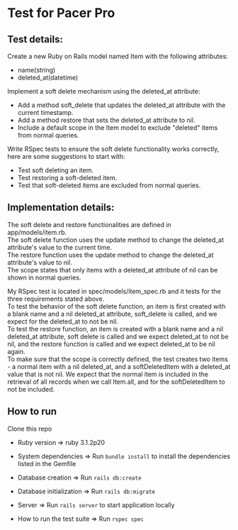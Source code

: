 # Test for Pacer Pro

## Test details:

Create a new Ruby on Rails model named Item with the following attributes: 
* name(string)
* deleted_at(datetime)

Implement a soft delete mechanism using the deleted_at attribute:
* Add a method soft_delete that updates the deleted_at attribute with the current timestamp.
* Add a method restore that sets the deleted_at attribute to nil.
* Include a default scope in the Item model to exclude "deleted" items from normal queries.

Write RSpec tests to ensure the soft delete functionality works correctly, here are some suggestions to start with:
* Test soft deleting an item.
* Test restoring a soft-deleted item.
* Test that soft-deleted items are excluded from normal queries.


## Implementation details:
The soft delete and restore functionalities are defined in app/models/item.rb.<br />
The soft delete function uses the update method to change the deleted_at attribute's value to the current time.<br />
The restore function uses the update method to change the deleted_at attribute's value to nil.<br />
The scope states that only items with a deleted_at attribute of nil can be shown in normal queries.

My RSpec test is located in spec/models/item_spec.rb and it tests for the three requirements stated above.<br />
To test the behavior of the soft delete function, an item is first created with a blank name and a nil deleted_at attribute, soft_delete is called, and we expect for the deleted_at to not be nil.<br />
To test the restore function, an item is created with a blank name and a nil deleted_at attribute, soft delete is called and we expect deleted_at to not be nil, and the restore function is called and we expect deleted_at to be nil again.<br />
To make sure that the scope is correctly defined, the test creates two items - a normal item with a nil deleted_at, and a softDeletedItem with a deleted_at value that is not nil. We expect that the normal item is included in the retrieval of all records when we call Item.all, and for the softDeletedItem to not be included.

## How to run
Clone this repo

* Ruby version => ruby 3.1.2p20

* System dependencies => Run ```bundle install``` to install the dependencies listed in the Gemfile

* Database creation => Run ```rails db:create```

* Database initialization => Run ```rails db:migrate```

* Server => Run ```rails server``` to start application locally

* How to run the test suite => Run ```rspec spec```
